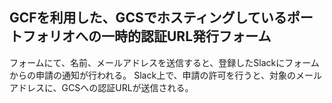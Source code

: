 ## GCFを利用した、GCSでホスティングしているポートフォリオへの一時的認証URL発行フォーム

フォームにて、名前、メールアドレスを送信すると、登録したSlackにフォームからの申請の通知が行われる。
Slack上で、申請の許可を行うと、対象のメールアドレスに、GCSへの認証URLが送信される。
